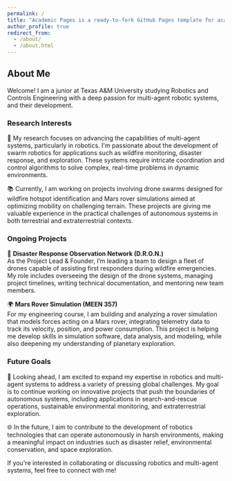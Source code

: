 ```yaml
---
permalink: /
title: "Academic Pages is a ready-to-fork GitHub Pages template for academic personal websites"
author_profile: true
redirect_from: 
  - /about/
  - /about.html
---
```


## About Me  
Welcome! I am a junior at Texas A&M University studying Robotics and Controls Engineering with a deep passion for multi-agent  robotic systems, and their development. 

### Research Interests  
🔬 My research focuses on advancing the capabilities of multi-agent systems, particularly in robotics. I'm passionate about the development of swarm robotics for applications such as wildfire monitoring, disaster response, and exploration. These systems require intricate coordination and control algorithms to solve complex, real-time problems in dynamic environments.  

📚 Currently, I am working on projects involving drone swarms designed for wildfire hotspot identification and Mars rover simulations aimed at optimizing mobility on challenging terrain. These projects are giving me valuable experience in the practical challenges of autonomous systems in both terrestrial and extraterrestrial contexts.

### Ongoing Projects  
🚁 **Disaster Response Observation Network (D.R.O.N.)**  
As the Project Lead & Founder, I’m leading a team to design a fleet of drones capable of assisting first responders during wildfire emergencies. My role includes overseeing the design of the drone systems, managing project timelines, writing technical documentation, and mentoring new team members.  

🌍 **Mars Rover Simulation (MEEN 357)**  
For my engineering course, I am building and analyzing a rover simulation that models forces acting on a Mars rover, integrating telemetry data to track its velocity, position, and power consumption. This project is helping me develop skills in simulation software, data analysis, and modeling, while also deepening my understanding of planetary exploration.  

### Future Goals  
🚀 Looking ahead, I am excited to expand my expertise in robotics and multi-agent systems to address a variety of pressing global challenges. My goal is to continue working on innovative projects that push the boundaries of autonomous systems, including applications in search-and-rescue operations, sustainable environmental monitoring, and extraterrestrial exploration.  

🌐 In the future, I aim to contribute to the development of robotics technologies that can operate autonomously in harsh environments, making a meaningful impact on industries such as disaster relief, environmental conservation, and space exploration.  

If you're interested in collaborating or discussing robotics and multi-agent systems, feel free to connect with me!



<!-- 

## About Me  
I’m a junior at Texas A&M University studying mechanical engineering with a focus on robotics and multi-agent systems. My work explores autonomous systems, swarm intelligence, and their real-world applications in disaster response and exploration.

### Research Interests  
🔬 My research focuses on multi-agent robotic systems, emphasizing coordination and control algorithms for applications like wildfire monitoring, search-and-rescue, and planetary exploration.  

📚 Currently, I’m developing drone swarms for wildfire hotspot detection and Mars rover simulations to optimize terrain navigation.

### Ongoing Projects  
🚁 **Disaster Response Observation Network (D.R.O.N.)**  
Project Lead & Founder, managing a drone fleet for first responder assistance, overseeing system design, timelines, and mentoring team members.  

🌍 **Mars Rover Simulation (MEEN 357)**  
Developing a rover simulation to analyze forces, mobility, and energy use during planetary exploration, integrating telemetry data for detailed analysis.

### Previous Experience  
🛠️ **Philmont Staff Association**  
Led engineering solutions in high-pressure environments, developing problem-solving skills and teamwork under challenging conditions.

### Future Goals  
🚀 I aim to advance autonomous systems for real-world impact, particularly in environmental monitoring, disaster relief, and space exploration.

🌐 My goal is to develop robotics technologies that autonomously operate in harsh environments, improving industries like rescue operations and space exploration.

Feel free to reach out to connect or discuss robotics and multi-agent systems!
 -->